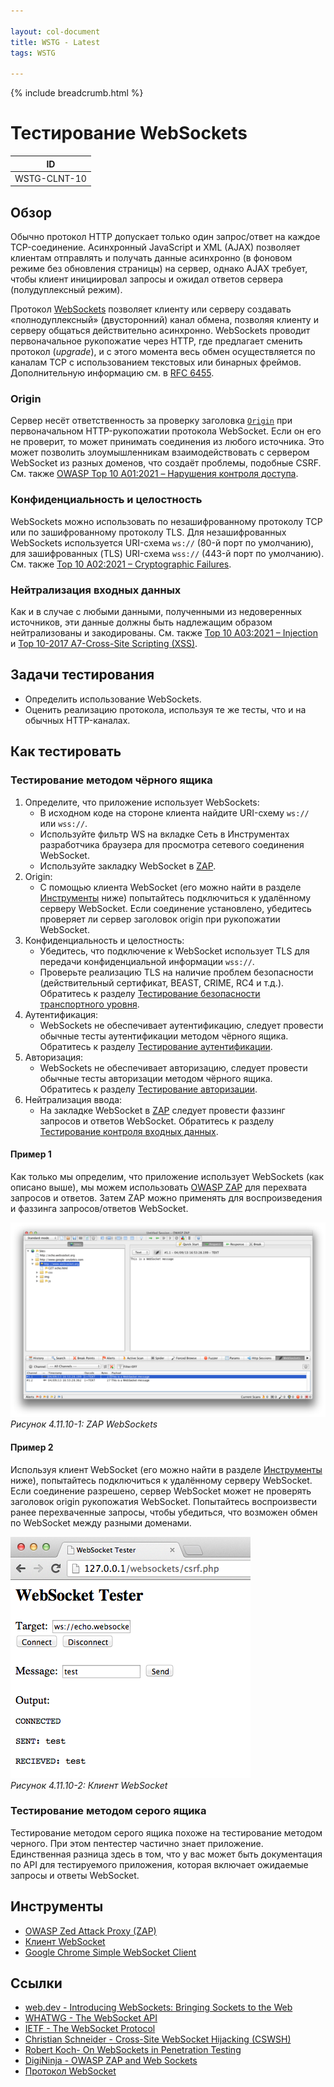 ```yaml
---

layout: col-document
title: WSTG - Latest
tags: WSTG

---
```


{% include breadcrumb.html %}
# Тестирование WebSockets

|ID          |
|------------|
|WSTG-CLNT-10|

## Обзор

Обычно протокол HTTP допускает только один запрос/ответ на каждое TCP-соединение. Асинхронный JavaScript и XML (AJAX) позволяет клиентам отправлять и получать данные асинхронно (в фоновом режиме без обновления страницы) на сервер, однако AJAX требует, чтобы клиент инициировал запросы и ожидал ответов сервера (полудуплексный режим).

Протокол [WebSockets](https://websockets.spec.whatwg.org/) позволяет клиенту или серверу создавать «полнодуплексный» (двусторонний) канал обмена, позволяя клиенту и серверу общаться действительно асинхронно. WebSockets проводит первоначальное рукопожатие через HTTP, где предлагает сменить протокол (*upgrade*), и с этого момента весь обмен осуществляется по каналам TCP с использованием текстовых или бинарных фреймов. Дополнительную информацию см. в [RFC 6455](https://tools.ietf.org/html/rfc6455).

### Origin

Сервер несёт ответственность за проверку заголовка [`Origin`](https://developer.mozilla.org/ru/docs/Web/HTTP/Headers/Origin) при первоначальном HTTP-рукопожатии протокола WebSocket. Если он его не проверит, то может принимать соединения из любого источника. Это может позволить злоумышленникам взаимодействовать с сервером WebSocket из разных доменов, что создаёт проблемы, подобные CSRF. См. также [OWASP Top 10 A01:2021 – Нарушения контроля доступа](https://owasp.org/Top10/A01_2021-Broken_Access_Control/).

### Конфиденциальность и целостность

WebSockets можно использовать по незашифрованному протоколу TCP или по зашифрованному протоколу TLS. Для незашифрованных WebSockets используется URI-схема `ws://` (80-й порт по умолчанию), для зашифрованных (TLS) URI-схема `wss://` (443-й порт по умолчанию). См. также [Top 10 A02:2021 – Cryptographic Failures](https://owasp.org/Top10/A02_2021-Cryptographic_Failures/).

### Нейтрализация входных данных

Как и в случае с любыми данными, полученными из недоверенных источников, эти данные должны быть надлежащим образом нейтрализованы и закодированы. См. также [Top 10 A03:2021 – Injection](https://owasp.org/Top10/A03_2021-Injection/) и [Top 10-2017 A7-Cross-Site Scripting (XSS)](https://owasp.org/www-project-top-ten/2017/A7_2017-Cross-Site_Scripting_(XSS)).

## Задачи тестирования

- Определить использование WebSockets.
- Оценить реализацию протокола, используя те же тесты, что и на обычных HTTP-каналах.

## Как тестировать

### Тестирование методом чёрного ящика

1. Определите, что приложение использует WebSockets:
   - В исходном коде на стороне клиента найдите URI-схему `ws://` или `wss://`.
   - Используйте фильтр WS на вкладке Сеть в Инструментах разработчика браузера для просмотра сетевого соединения WebSocket.
   - Используйте закладку WebSocket в [ZAP](https://www.zaproxy.org).
2. Origin:
   - С помощью клиента WebSocket (его можно найти в разделе [Инструменты](#инструменты) ниже) попытайтесь подключиться к удалённому серверу WebSocket. Если соединение установлено, убедитесь проверяет ли сервер заголовок origin при рукопожатии WebSocket.
3. Конфиденциальность и целостность:
   - Убедитесь, что подключение к WebSocket использует TLS для передачи конфиденциальной информации `wss://`.
   - Проверьте реализацию TLS на наличие проблем безопасности (действительный сертификат, BEAST, CRIME, RC4 и т.д.). Обратитесь к разделу [Тестирование безопасности транспортного уровня](../09-Testing_for_Weak_Cryptography/01-Testing_for_Weak_Transport_Layer_Security.md).
4. Аутентификация:
   - WebSockets не обеспечивает аутентификацию, следует провести обычные тесты аутентификации методом чёрного ящика. Обратитесь к разделу [Тестирование аутентификации](../04-Authentication_Testing/README.md).
5. Авторизация:
   - WebSockets не обеспечивает авторизацию, следует провести обычные тесты авторизации методом чёрного ящика. Обратитесь к разделу [Тестирование авторизации](../05-Authorization_Testing/README.md).
6. Нейтрализация ввода:
   - На закладке WebSocket в [ZAP](https://www.zaproxy.org) следует провести фаззинг запросов и ответов WebSocket. Обратитесь к разделу [Тестирование контроля входных данных](../07-Input_Validation_Testing/README.md).

#### Пример 1

Как только мы определим, что приложение использует WebSockets (как описано выше), мы можем использовать [OWASP ZAP](https://www.zaproxy.org) для перехвата запросов и ответов. Затем ZAP можно применять для воспроизведения и фаззинга запросов/ответов WebSocket.

![ZAP WebSockets](images/OWASP_ZAP_WebSockets.png)\
*Рисунок 4.11.10-1: ZAP WebSockets*

#### Пример 2

Используя клиент WebSocket (его можно найти в разделе [Инструменты](#инструменты) ниже), попытайтесь подключиться к удалённому серверу WebSocket. Если соединение разрешено, сервер WebSocket может не проверять заголовок origin рукопожатия WebSocket. Попытайтесь воспроизвести ранее перехваченные запросы, чтобы убедиться, что возможен обмен по WebSocket между разными доменами.

![WebSocket Client](images/WebSocket_Client.png)\
*Рисунок 4.11.10-2: Клиент WebSocket*

### Тестирование методом серого ящика

Тестирование методом серого ящика похоже на тестирование методом черного. При этом пентестер частично знает приложение. Единственная разница здесь в том, что у вас может быть документация по API для тестируемого приложения, которая включает ожидаемые запросы и ответы WebSocket.

## Инструменты

- [OWASP Zed Attack Proxy (ZAP)](https://www.zaproxy.org)
- [Клиент WebSocket](https://github.com/ethicalhack3r/scripts/blob/master/WebSockets.html)
- [Google Chrome Simple WebSocket Client](https://chrome.google.com/webstore/detail/simple-websocket-client/pfdhoblngboilpfeibdedpjgfnlcodoo)

## Ссылки

- [web.dev - Introducing WebSockets: Bringing Sockets to the Web](https://web.dev/websockets-basics/)
- [WHATWG - The WebSocket API](https://websockets.spec.whatwg.org/#websocket)
- [IETF - The WebSocket Protocol](https://tools.ietf.org/html/rfc6455)
- [Christian Schneider - Cross-Site WebSocket Hijacking (CSWSH)](http://www.christian-schneider.net/CrossSiteWebSocketHijacking.html)
- [Robert Koch- On WebSockets in Penetration Testing](http://www.ub.tuwien.ac.at/dipl/2013/AC07815487.pdf)
- [DigiNinja - OWASP ZAP and Web Sockets](http://www.digininja.org/blog/zap_web_sockets.php)
- [Протокол WebSocket](https://learn.javascript.ru/websocket)